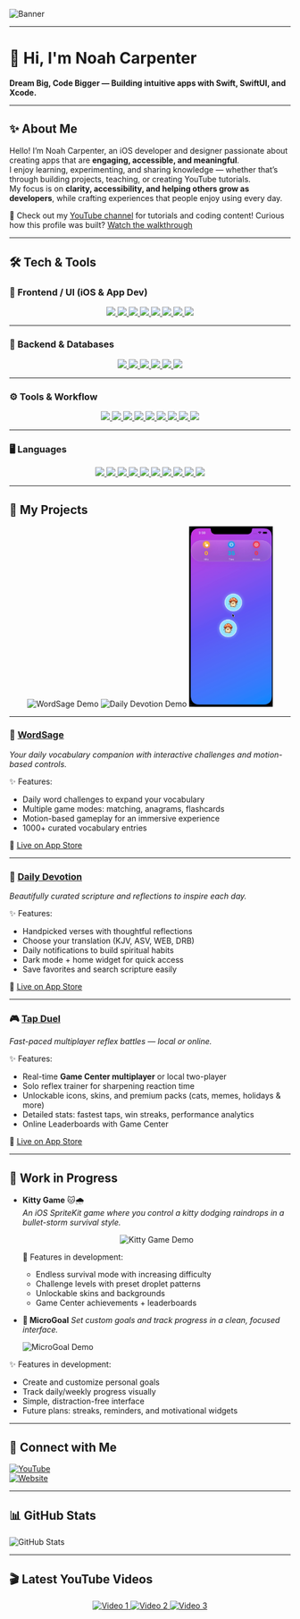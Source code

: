 <!-- ============================= -->
<!--          BANNER SECTION       -->
<!-- ============================= -->

![Banner](https://github.com/NDCSwift/Swift-Projects/blob/main/Screenshot%202025-09-25%20at%201.06.36%E2%80%AFPM.png?raw=true)

---

<!-- ============================= -->
<!--          INTRODUCTION         -->
<!-- ============================= -->

# 👋 Hi, I'm Noah Carpenter  
**Dream Big, Code Bigger — Building intuitive apps with Swift, SwiftUI, and Xcode.**

---

<!-- ============================= -->
<!--             ABOUT ME          -->
<!-- ============================= -->

## ✨ About Me  
Hello! I’m Noah Carpenter, an iOS developer and designer passionate about creating apps that are **engaging, accessible, and meaningful**.  
I enjoy learning, experimenting, and sharing knowledge — whether that’s through building projects, teaching, or creating YouTube tutorials.  
My focus is on **clarity, accessibility, and helping others grow as developers**, while crafting experiences that people enjoy using every day.  

🎥 Check out my [YouTube channel](https://www.youtube.com/@NoahDoesCoding97) for tutorials and coding content!
Curious how this profile was built? [Watch the walkthrough](https://youtu.be/3GpVxXOXRlM?si=tqHCjHYsyFqQHEjY)

---


<!-- ============================= -->
<!--         TECH & TOOLS          -->
<!-- ============================= -->

## 🛠️ Tech & Tools  

### 📱 Frontend / UI (iOS & App Dev)  
<div align="center">
  <a href="https://developer.apple.com/xcode/swiftui/">
    <img src="https://img.shields.io/badge/SwiftUI-orange?logo=swift&logoColor=white" />
  </a>
  <a href="https://developer.apple.com/documentation/uikit">
    <img src="https://img.shields.io/badge/UIKit-0A84FF?logo=apple&logoColor=white" />
  </a>
  <a href="https://developer.apple.com/xcode/swiftdata/">
    <img src="https://img.shields.io/badge/SwiftData-blue?logo=swift&logoColor=white" />
  </a>
  <a href="https://developer.apple.com/spritekit/">
    <img src="https://img.shields.io/badge/SpriteKit-FF2D55?logo=apple&logoColor=white" />
  </a>
  <a href="https://developer.apple.com/gamekit/">
    <img src="https://img.shields.io/badge/GameKit-purple?logo=apple&logoColor=white" />
  </a>
  <a href="https://developer.apple.com/av-foundation/">
    <img src="https://img.shields.io/badge/AVFoundation-0A84FF?logo=apple&logoColor=white" />
  </a>
  <a href="https://developer.apple.com/healthkit/">
    <img src="https://img.shields.io/badge/HealthKit-FF3B30?logo=apple&logoColor=white" />
  </a>
  <a href="https://developer.apple.com/documentation/storekit">
    <img src="https://img.shields.io/badge/StoreKit-5856D6?logo=apple&logoColor=white" />
  </a>
</div>

---

### 💾 Backend & Databases  
<div align="center">
  <a href="https://firebase.google.com/">
    <img src="https://img.shields.io/badge/Firebase-FFCA28?logo=firebase&logoColor=black" />
  </a>
  <a href="https://flask.palletsprojects.com/">
    <img src="https://img.shields.io/badge/Flask-000000?logo=flask&logoColor=white" />
  </a>
  <a href="https://www.sqlite.org/">
    <img src="https://img.shields.io/badge/SQLite-003B57?logo=sqlite&logoColor=white" />
  </a>
  <a href="https://realm.io/">
    <img src="https://img.shields.io/badge/Realm-39477F?logo=realm&logoColor=white" />
  </a>
  <a href="https://developer.apple.com/icloud/cloudkit/">
    <img src="https://img.shields.io/badge/CloudKit-0A84FF?logo=apple&logoColor=white" />
  </a>
  <a href="https://developer.apple.com/documentation/coredata">
    <img src="https://img.shields.io/badge/CoreData-FFCC00?logo=apple&logoColor=black" />
  </a>
</div>

---

### ⚙️ Tools & Workflow  
<div align="center">
  <a href="https://developer.apple.com/xcode/">
    <img src="https://img.shields.io/badge/Xcode-1575F9?logo=xcode&logoColor=white" />
  </a>
  <a href="https://developer.apple.com/xcode-cloud/">
    <img src="https://img.shields.io/badge/Xcode%20Cloud-0A84FF?logo=apple&logoColor=white" />
  </a>
  <a href="https://developer.apple.com/testflight/">
    <img src="https://img.shields.io/badge/TestFlight-0A84FF?logo=apple&logoColor=white" />
  </a>
  <a href="https://git-scm.com/">
    <img src="https://img.shields.io/badge/Git-F05032?logo=git&logoColor=white" />
  </a>
  <a href="https://github.com/">
    <img src="https://img.shields.io/badge/GitHub-181717?logo=github&logoColor=white" />
  </a>
  <a href="https://code.visualstudio.com/">
    <img src="https://img.shields.io/badge/VS%20Code-007ACC?logo=visualstudiocode&logoColor=white" />
  </a>
  <a href="https://www.figma.com/">
    <img src="https://img.shields.io/badge/Figma-F24E1E?logo=figma&logoColor=white" />
  </a>
  <a href="https://www.apple.com/keynote/">
    <img src="https://img.shields.io/badge/Keynote-0066CC?logo=apple&logoColor=white" />
  </a>
    <a href="https://unity.com/">
    <img src="https://img.shields.io/badge/Unity-000000?logo=unity&logoColor=white" />
  </a>
</div>

---

### 🖥️ Languages  
<div align="center">
  <a href="https://developer.apple.com/swift/">
    <img src="https://img.shields.io/badge/Swift-FA7343?logo=swift&logoColor=white" />
  </a>
  <a href="https://learn.microsoft.com/en-us/dotnet/csharp/">
    <img src="https://img.shields.io/badge/C%23-239120?logo=csharp&logoColor=white" />
  </a>
  <a href="https://www.python.org/">
    <img src="https://img.shields.io/badge/Python-3776AB?logo=python&logoColor=white" />
  </a>
    <a href="https://developer.apple.com/swift/">
    <img src="https://img.shields.io/badge/Swift-FA7343?logo=swift&logoColor=white" />
  </a>
  <a href="https://learn.microsoft.com/en-us/dotnet/csharp/">
    <img src="https://img.shields.io/badge/C%23-239120?logo=csharp&logoColor=white" />
  </a>
  <a href="https://www.python.org/">
    <img src="https://img.shields.io/badge/Python-3776AB?logo=python&logoColor=white" />
  </a>
  <a href="https://unity.com/">
    <img src="https://img.shields.io/badge/Unity-000000?logo=unity&logoColor=white" />
  </a>
  <a href="https://developer.mozilla.org/en-US/docs/Web/JavaScript">
    <img src="https://img.shields.io/badge/JavaScript-F7DF1E?logo=javascript&logoColor=black" />
  </a>
  <a href="https://developer.mozilla.org/en-US/docs/Glossary/HTML5">
    <img src="https://img.shields.io/badge/HTML5-E34F26?logo=html5&logoColor=white" />
  </a>
  <a href="https://www.json.org/">
    <img src="https://img.shields.io/badge/JSON-000000?logo=json&logoColor=white" />
  </a>
</div>

---

<!-- ============================= -->
<!--           MY PROJECTS         -->
<!-- ============================= -->

## 🚀 My Projects  

<p align="center">
  <img src="https://github.com/NDCSwift/Swift-Projects/blob/main/docs/screens/WSGif.gif?raw=true" width="150" alt="WordSage Demo"/>
  <img src="https://github.com/NDCSwift/Swift-Projects/blob/main/docs/screens/DDGif.gif?raw=true" width="150" alt="Daily Devotion Demo"/>
  <img src="https://github.com/NDCSwift/Swift-Projects/blob/main/docs/screens/TDGif.gif?raw=true" width="150" alt="Tap Duel Demo"/>
</p>

---

### 📘 [WordSage](https://apps.apple.com/ca/app/wordsage/id6683296823)  
_Your daily vocabulary companion with interactive challenges and motion-based controls._  

✨ Features:  
- Daily word challenges to expand your vocabulary  
- Multiple game modes: matching, anagrams, flashcards  
- Motion-based gameplay for an immersive experience  
- 1000+ curated vocabulary entries  

🔗 [Live on App Store](https://apps.apple.com/ca/app/wordsage/id6683296823)  

---

### 📖 [Daily Devotion](https://apps.apple.com/ca/app/daily-devotions/id6744182819)  
_Beautifully curated scripture and reflections to inspire each day._  

✨ Features:  
- Handpicked verses with thoughtful reflections  
- Choose your translation (KJV, ASV, WEB, DRB)  
- Daily notifications to build spiritual habits  
- Dark mode + home widget for quick access  
- Save favorites and search scripture easily  

🔗 [Live on App Store](https://apps.apple.com/ca/app/daily-devotions/id6744182819)  

---

### 🎮 [Tap Duel](https://apps.apple.com/us/app/tap-duel/id6746076055)  
_Fast-paced multiplayer reflex battles — local or online._  

✨ Features:  
- Real-time **Game Center multiplayer** or local two-player  
- Solo reflex trainer for sharpening reaction time  
- Unlockable icons, skins, and premium packs (cats, memes, holidays & more)  
- Detailed stats: fastest taps, win streaks, performance analytics  
- Online Leaderboards with Game Center

🔗 [Live on App Store](https://apps.apple.com/us/app/tap-duel/id6746076055)  

---

<!-- ============================= -->
<!--           WIP PROJECTS        -->
<!-- ============================= -->

## 🧪 Work in Progress  

- **Kitty Game** 🐱🌧️  
  _An iOS SpriteKit game where you control a kitty dodging raindrops in a bullet-storm survival style._  

  <p align="center">
    <img src="https://github.com/NDCSwift/Swift-Projects/blob/main/docs/screens/KittyGameGif.gif?raw=true" width="400" alt="Kitty Game Demo"/>
  </p>

  🚧 Features in development:  
  - Endless survival mode with increasing difficulty  
  - Challenge levels with preset droplet patterns  
  - Unlockable skins and backgrounds  
  - Game Center achievements + leaderboards
 
 - **🎯 MicroGoal** 
_Set custom goals and track progress in a clean, focused interface._  

    <p align="left">
    <img src="https://github.com/NDCSwift/Swift-Projects/blob/main/docs/screens/MGGif.gif?raw=true" width="100" alt="MicroGoal Demo"/>
  </p>

✨ Features in development:  
- Create and customize personal goals  
- Track daily/weekly progress visually  
- Simple, distraction-free interface  
- Future plans: streaks, reminders, and motivational widgets  

---

<!-- ============================= -->
<!--          CONNECT WITH ME      -->
<!-- ============================= -->

## 🤝 Connect with Me  

[![YouTube](https://img.shields.io/badge/YouTube-FF0000?logo=youtube&logoColor=white)](https://www.youtube.com/@NoahDoesCoding97)  
[![Website](https://img.shields.io/badge/Website-000000?logo=About.me&logoColor=white)](https://ndcswift.github.io/Swift-Projects/)  

---


<!-- ============================= -->
<!--           GITHUB STATS        -->
<!-- ============================= -->

## 📊 GitHub Stats  

![GitHub Stats](https://github-readme-stats.vercel.app/api?username=NDCSwift&show_icons=true&theme=tokyonight)

---

<!-- ============================= -->
<!--         YOUTUBE LATEST        -->
<!-- ============================= -->

## 🎬 Latest YouTube Videos  

<div align="center">

<a href="https://youtu.be/2Q-iM1MXIbs">
  <img src="https://img.youtube.com/vi/2Q-iM1MXIbs/0.jpg" width="30%" alt="Video 1"/>
</a>
<a href="https://youtu.be/jANfmTbiDLc">
  <img src="https://img.youtube.com/vi/jANfmTbiDLc/0.jpg" width="30%" alt="Video 2"/>
</a>
<a href="https://youtu.be/1UM8AyFGO_c">
  <img src="https://img.youtube.com/vi/1UM8AyFGO_c/0.jpg" width="30%" alt="Video 3"/>
</a>

</div>
